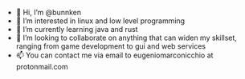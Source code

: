 - 👋 Hi, I’m @bunnken
- 👀 I’m interested in linux and low level programming
- 🌱 I’m currently learning java and rust
- 💞️ I’m looking to collaborate on anything that can widen my skillset, ranging from game development to gui and web services
- 📫 You can contact me via email to eugeniomarconicchio at protonmail.com

<!---
bunnken/bunnken is a ✨ special ✨ repository because its `README.md` (this file) appears on your GitHub profile.
You can click the Preview link to take a look at your changes.
--->
